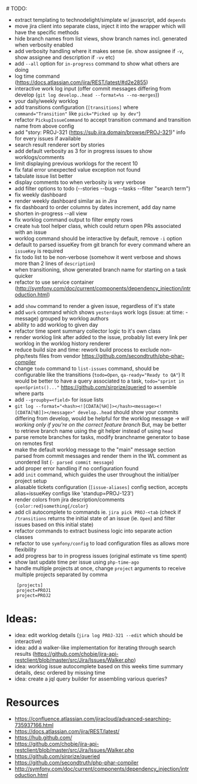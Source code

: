 # TODO:

+ extract templating to technodelight/simplate w/ javascript, add `depends`
+ move jira client into separate class, inject it into the wrapper which will have the specific methods
+ hide branch names from list views, show branch names incl. generated when verbosity enabled
+ add verbosity handling where it makes sense (ie. show assignee if `-v`, show assignee and description if `-vv` etc)
+ add `--all` option for `in-progress` command to show what others are doing
+ log time command (https://docs.atlassian.com/jira/REST/latest/#d2e2855)
+ interactive work log input (offer commit messages differing from develop (`git log develop..head --format=%s --no-merges`))
+ your daily/weekly worklog
+ add transitions configuration (`[transitions]` where `command="Transition"` like `pick="Picked up by dev"`)
+ refactor `PickupIssueCommand` to accept transition command and transition name from above config
+ add "story: PROJ-321 (https://sub.jira.domain/browse/PROJ-321)" info for every issues if available
+ search result renderer sort by stories
+ add default verbosity as 3 for in progress issues to show worklogs/comments
+ limit displaying previous worklogs for the recent 10
+ fix fatal error unexpected value exception not found
+ tabulate issue list better
+ display comments too when verbosity is very verbose
+ add filter options to todo (--stories --bugs --tasks --filter "search term")
+ fix weekly dashboard
+ render weekly dashboard similar as in Jira
+ fix dashboard to order columns by dates increment, add day name
+ shorten in-progress --all view
+ fix worklog command output to filter empty rows
+ create `hub` tool helper class, which could return open PRs associated with an issue
+ worklog command should be interactive by default, remove `-i` option
+ default to parsed issueKey from git branch for every command where an `issueKey` is required
+ fix todo list to be non-verbose (somehow it went verbose and shows more than 2 lines of `description`)
+ when transitioning, show generated branch name for starting on a task quicker
+ refactor to use service container (http://symfony.com/doc/current/components/dependency_injection/introduction.html)
- add `show` command to render a given issue, regardless of it's state
- add `work` command which shows `yesterday`s work logs (issue: at time: - message) grouped by worklog authors
- ability to add worklog to given day
- refactor time spent summary collector logic to it's own class
- render worklog link after added to the issue, probably list every link per worklog in the worklog history renderer
- reduce build size and time: rework build process to exclude non-php/tests files from vendor https://github.com/secondtruth/php-phar-compiler
- change `todo` command to `list-issues` command, should be configurable like the transitions (`todo=Open`, `qa-ready="Ready to QA"`)
  It would be better to have a query associated to a task, `todo="sprint in openSprints()..."` https://github.com/sirprize/queried to assemble where parts
- add `--groupby=<field>` for issue lists
- `git log --format="<hash><![CDATA[%H]]></hash><message><![CDATA[%B]]></message>" develop..head` should show your commits differing from develop,
  would be helpful for the worklog message -> *will working only if you're on the correct feature branch*
  But, may be better to retrieve branch name using the git helper instead of using `head`
- parse remote branches for tasks, modify branchname generator to base on remotes first
- make the default worklog message to the "main" message section parsed from commit messages and render them in the WL comment as unordered list (`- parsed commit message`)
- add proper error handling if no configuration found
- add `init` command, which guides the user throughout the initial/per project setup
- aliasable tickets configuration (`[issue-aliases]` config section, accepts alias=issueKey configs like 'standup=PROJ-123')
- render colors from jira description/comments `{color:red}something{/color}`
- add cli autocomplete to commands ie. `jira pick PROJ-<tab` (check if `/transitions` returns the initial state of an issue (ie. `Open`) and filter issues based on this initial state)
- refactor commands to extract business logic into separate action classes
- refactor to use `symfony/config` to load configuration files as allows more flexibility
- add progress bar to in progress issues (original estimate vs time spent)
- show last update time per issue using `php-time-ago`
- handle multiple projects at once, change `project` arguments to receive multiple projects separated by comma

```
    [projects]
    project=PROJ1
    project=PROJ2
```
# Ideas:

- idea: edit worklog details (`jira log PROJ-321 --edit` which should be interactive)
- idea: add a walker-like implementation for iterating through search results (https://github.com/chobie/jira-api-restclient/blob/master/src/Jira/Issues/Walker.php)
- idea: worklog issue autocomplete based on this weeks time summary details, desc ordered by missing time
- idea: create a jql query builder for assembling various queries?

# Resources
- https://confluence.atlassian.com/jiracloud/advanced-searching-735937166.html
- https://docs.atlassian.com/jira/REST/latest/
- https://hub.github.com/
- https://github.com/chobie/jira-api-restclient/blob/master/src/Jira/Issues/Walker.php
- https://github.com/sirprize/queried
- https://github.com/secondtruth/php-phar-compiler
- http://symfony.com/doc/current/components/dependency_injection/introduction.html
